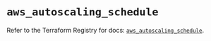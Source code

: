 # `aws_autoscaling_schedule`

Refer to the Terraform Registry for docs: [`aws_autoscaling_schedule`](https://registry.terraform.io/providers/hashicorp/aws/5.81.0/docs/resources/autoscaling_schedule).
